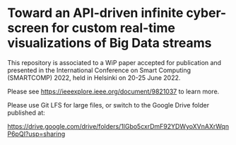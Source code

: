 # Toward an API-driven infinite cyber-screen for custom real-time visualizations of Big Data streams

This repository is associated to a WiP paper accepted for publication and presented in the International Conference on Smart Computing (SMARTCOMP) 2022, held in Helsinki on 20-25 June 2022.

Please see https://ieeexplore.ieee.org/document/9821037 to learn more.

Please use Git LFS for large files, or switch to the Google Drive folder published at:

https://drive.google.com/drive/folders/1lGbo5cxrDmF92YDWyoXVnAXrWqnP6pQI?usp=sharing

 
